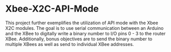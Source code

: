 # Xbee-X2C-API-Mode
This project further exemplifies the utilization of API mode with the Xbee X2C modules. The goal is to use serial communication between an Arduino and the XBee to digitally write a binary number to I/O pins 0 - 3 to the router XBee. Additionally, bonus objectives are to send the binary number to multiple XBees as well as send to individual XBee addresses.

